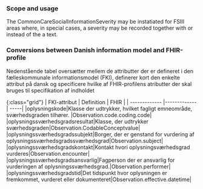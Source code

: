 ### Scope and usage
The CommonCareSocialInformationSeverity may be instatiated for FSIII areas where, in special cases, a severity may be recorded together with or instead of the a text.


### Conversions between Danish information model and FHIR-profile

Nedenstående tabel oversætter mellem de attributter der er defineret i den fælleskommunale informationsmodel (FKI), definerer kort den enkelte attribut på dansk og specificere hvilke af FHIR-profilens atributter der skal bruges til specifikation af indholdet

{:class="grid"}
|   FKI-attribut      | Definition        | FHIR  |
| ------------- |-------------| -----|
|oplysningskode|Klasse der udtrykker, hvilket fagligt emneområde, sværhedsgraden tilhører. |Observation.code.coding.code|
|oplysningssværhedsgradsresultat|Klasse, der udtrykker sværhedsgraden|Observation.CodableConceptvalue|
|oplysningssværhedsgradssubjekt|Borger, der er genstand for vurdering af oplysningssværhedsgradssværhedsgrad|Observation.subject|
|oplysningssværhedsgradskontakt|Kontakt hvori oplysningsværhedsgrad vurderes|Observation.encounter|
|oplysningssværhedsgradsansvarlig|Fagperson der er ansvarlig for vurderingen af oplysningssværhedsgrad.|Observation.performer|
|oplysningssværhedsgradstid|Det tidspunkt hvor oplysningen er fremkommet, vurderet eller dokumenteret|Observation.effective.datetime|